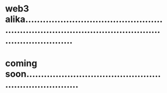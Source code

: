 # web3 alika...........................................................................................................................
# coming soon.......................................................................
